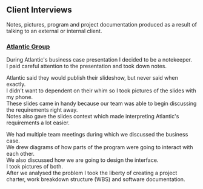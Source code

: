 ## Client Interviews

Notes, pictures, program and project documentation produced as a result of talking to an external or internal
client.  

### [Atlantic Group](https://www.atlantic.hr/en/)

During Atlantic's business case presentation I decided to be a notekeeper.  
I paid careful attention to the presentation and took down notes.  

Atlantic said they would publish their slideshow, but never said when exactly.  
I didn't want to dependent on their whim so I took pictures of the slides with my phone.  
These slides came in handy because our team was able to begin discussing the requirements right away.  
Notes also gave the slides context which made interpreting Atlantic's requirements a lot easier.  

We had multiple team meetings during which we discussed the business case.  
We drew diagrams of how parts of the program were going to interact with each other.  
We also discussed how we are going to design the interface.  
I took pictures of both.  
After we analysed the problem I took the liberty of creating a project charter, work breakdown structure
(WBS) and software documentation.  
